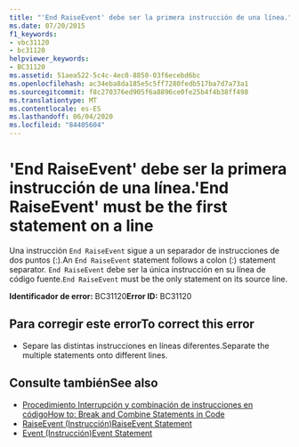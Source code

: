 ```yaml
---
title: "'End RaiseEvent' debe ser la primera instrucción de una línea."
ms.date: 07/20/2015
f1_keywords:
- vbc31120
- bc31120
helpviewer_keywords:
- BC31120
ms.assetid: 51aea522-5c4c-4ec0-8850-03f6ecebd6bc
ms.openlocfilehash: ac34eba8da185e5c5ff7280fedb517ba7d7a73a1
ms.sourcegitcommit: f8c270376ed905f6a8896ce0fe25b4f4b38ff498
ms.translationtype: MT
ms.contentlocale: es-ES
ms.lasthandoff: 06/04/2020
ms.locfileid: "84405604"
---
```

# <a name="end-raiseevent-must-be-the-first-statement-on-a-line"></a><span data-ttu-id="1e6c8-102">'End RaiseEvent' debe ser la primera instrucción de una línea.</span><span class="sxs-lookup"><span data-stu-id="1e6c8-102">'End RaiseEvent' must be the first statement on a line</span></span>
<span data-ttu-id="1e6c8-103">Una instrucción `End RaiseEvent` sigue a un separador de instrucciones de dos puntos (:).</span><span class="sxs-lookup"><span data-stu-id="1e6c8-103">An `End RaiseEvent` statement follows a colon (:) statement separator.</span></span> <span data-ttu-id="1e6c8-104">`End RaiseEvent` debe ser la única instrucción en su línea de código fuente.</span><span class="sxs-lookup"><span data-stu-id="1e6c8-104">`End RaiseEvent` must be the only statement on its source line.</span></span>  
  
 <span data-ttu-id="1e6c8-105">**Identificador de error:** BC31120</span><span class="sxs-lookup"><span data-stu-id="1e6c8-105">**Error ID:** BC31120</span></span>  
  
## <a name="to-correct-this-error"></a><span data-ttu-id="1e6c8-106">Para corregir este error</span><span class="sxs-lookup"><span data-stu-id="1e6c8-106">To correct this error</span></span>  
  
- <span data-ttu-id="1e6c8-107">Separe las distintas instrucciones en líneas diferentes.</span><span class="sxs-lookup"><span data-stu-id="1e6c8-107">Separate the multiple statements onto different lines.</span></span>  
  
## <a name="see-also"></a><span data-ttu-id="1e6c8-108">Consulte también</span><span class="sxs-lookup"><span data-stu-id="1e6c8-108">See also</span></span>

- [<span data-ttu-id="1e6c8-109">Procedimiento Interrupción y combinación de instrucciones en código</span><span class="sxs-lookup"><span data-stu-id="1e6c8-109">How to: Break and Combine Statements in Code</span></span>](../programming-guide/program-structure/how-to-break-and-combine-statements-in-code.md)
- [<span data-ttu-id="1e6c8-110">RaiseEvent (Instrucción)</span><span class="sxs-lookup"><span data-stu-id="1e6c8-110">RaiseEvent Statement</span></span>](../language-reference/statements/raiseevent-statement.md)
- [<span data-ttu-id="1e6c8-111">Event (Instrucción)</span><span class="sxs-lookup"><span data-stu-id="1e6c8-111">Event Statement</span></span>](../language-reference/statements/event-statement.md)
